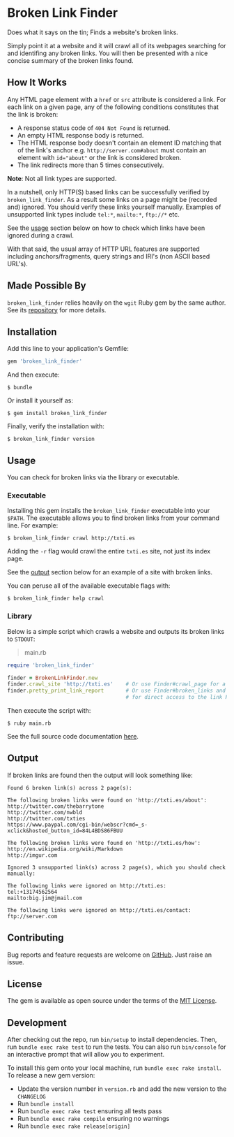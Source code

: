 # Broken Link Finder

Does what it says on the tin; Finds a website's broken links.

Simply point it at a website and it will crawl all of its webpages searching for and identifing any broken links. You will then be presented with a nice concise summary of the broken links found.

## How It Works

Any HTML page element with a `href` or `src` attribute is considered a link. For each link on a given page, any of the following conditions constitutes that the link is broken:

- A response status code of `404 Not Found` is returned.
- An empty HTML response body is returned.
- The HTML response body doesn't contain an element ID matching that of the link's anchor e.g. `http://server.com#about` must contain an element with `id="about"` or the link is considered broken.
- The link redirects more than 5 times consecutively.

**Note**: Not all link types are supported.

In a nutshell, only HTTP(S) based links can be successfully verified by `broken_link_finder`. As a result some links on a page might be (recorded and) ignored. You should verify these links yourself manually. Examples of unsupported link types include `tel:*`, `mailto:*`, `ftp://*` etc.

See the [usage](#Usage) section below on how to check which links have been ignored during a crawl.

With that said, the usual array of HTTP URL features are supported including anchors/fragments, query strings and IRI's (non ASCII based URL's).

## Made Possible By

`broken_link_finder` relies heavily on the `wgit` Ruby gem by the same author. See its [repository](https://github.com/michaeltelford/wgit) for more details.

## Installation

Add this line to your application's Gemfile:

```ruby
gem 'broken_link_finder'
```

And then execute:

    $ bundle

Or install it yourself as:

    $ gem install broken_link_finder

Finally, verify the installation with:

    $ broken_link_finder version

## Usage

You can check for broken links via the library or executable.

### Executable

Installing this gem installs the `broken_link_finder` executable into your `$PATH`. The executable allows you to find broken links from your command line. For example:

    $ broken_link_finder crawl http://txti.es

Adding the `-r` flag would crawl the entire `txti.es` site, not just its index page.

See the [output](#Output) section below for an example of a site with broken links.

You can peruse all of the available executable flags with:

    $ broken_link_finder help crawl

### Library

Below is a simple script which crawls a website and outputs its broken links to `STDOUT`:

> main.rb

```ruby
require 'broken_link_finder'

finder = BrokenLinkFinder.new
finder.crawl_site 'http://txti.es'    # Or use Finder#crawl_page for a single webpage.
finder.pretty_print_link_report       # Or use Finder#broken_links and Finder#ignored_links
                                      # for direct access to the link Hashes.
```

Then execute the script with:

    $ ruby main.rb

See the full source code documentation [here](https://www.rubydoc.info/gems/broken_link_finder).

## Output

If broken links are found then the output will look something like:

```text
Found 6 broken link(s) across 2 page(s):

The following broken links were found on 'http://txti.es/about':
http://twitter.com/thebarrytone
http://twitter.com/nwbld
http://twitter.com/txties
https://www.paypal.com/cgi-bin/webscr?cmd=_s-xclick&hosted_button_id=84L4BDS86FBUU

The following broken links were found on 'http://txti.es/how':
http://en.wikipedia.org/wiki/Markdown
http://imgur.com

Ignored 3 unsupported link(s) across 2 page(s), which you should check manually:

The following links were ignored on http://txti.es:
tel:+13174562564
mailto:big.jim@jmail.com

The following links were ignored on http://txti.es/contact:
ftp://server.com
```

## Contributing

Bug reports and feature requests are welcome on [GitHub](https://github.com/michaeltelford/broken-link-finder). Just raise an issue.

## License

The gem is available as open source under the terms of the [MIT License](http://opensource.org/licenses/MIT).

## Development

After checking out the repo, run `bin/setup` to install dependencies. Then, run `bundle exec rake test` to run the tests. You can also run `bin/console` for an interactive prompt that will allow you to experiment.

To install this gem onto your local machine, run `bundle exec rake install`. To release a new gem version:
- Update the version number in `version.rb` and add the new version to the `CHANGELOG`
- Run `bundle install`
- Run `bundle exec rake test` ensuring all tests pass
- Run `bundle exec rake compile` ensuring no warnings
- Run `bundle exec rake release[origin]`
